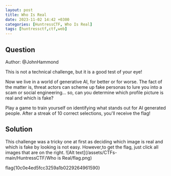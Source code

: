 ```yaml
---
layout: post
title: Who Is Real
date: 2023-11-02 14:42 +0300
categories: [HuntressCTF, Who Is Real]
tags: [huntressctf,ctf,web]
---
```

## Question
Author: @JohnHammond

This is not a technical challenge, but it is a good test of your eye!

Now we live in a world of generative AI, for better or for worse. The fact of the matter is, threat actors can scheme up fake personas to lure you into a scam or social engineering... so, can you determine which profile picture is real and which is fake?

Play a game to train yourself on identifying what stands out for AI generated people. After a streak of 10 correct selections, you'll receive the flag!

## Solution
This challenge was a tricky one at first as deciding which image is real and which is fake by looking is not easy. However,to get the flag, just click all images that are on the right.
![Alt text](/assets/CTFs-main/HuntressCTF/Who is Real/flag.png)


flag{10c0e4ed5fcc3259a1b0229264961590}